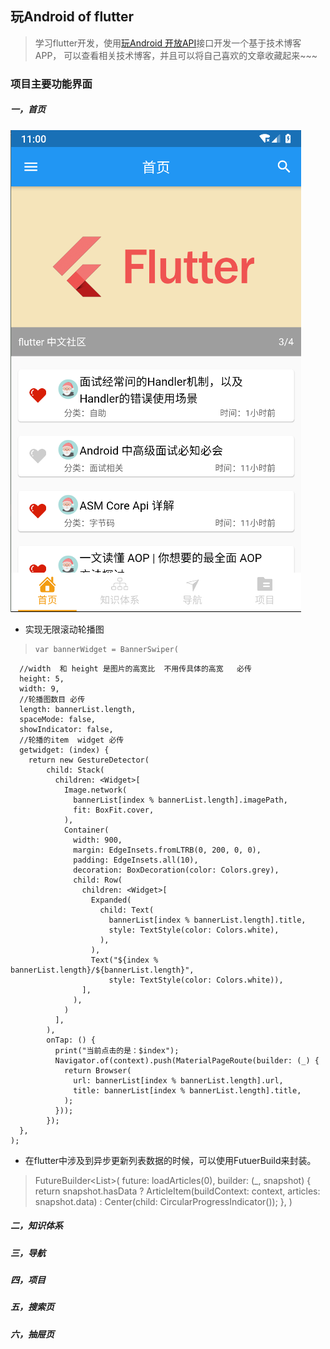 ## 玩Android of flutter

>学习flutter开发，使用[玩Android 开放API](https://www.wanandroid.com/blog/show/2)接口开发一个基于技术博客APP，
可以查看相关技术博客，并且可以将自己喜欢的文章收藏起来~~~

### 项目主要功能界面
##### 一，首页
![首页1](https://github.com/program008/flutter_app/blob/wanandroid/screens/%E9%A6%96%E9%A1%B501.png?raw=true)

+ 实现无限滚动轮播图
>     var bannerWidget = BannerSwiper(
      //width  和 height 是图片的高宽比  不用传具体的高宽   必传
      height: 5,
      width: 9,
      //轮播图数目 必传
      length: bannerList.length,
      spaceMode: false,
      showIndicator: false,
      //轮播的item  widget 必传
      getwidget: (index) {
        return new GestureDetector(
            child: Stack(
              children: <Widget>[
                Image.network(
                  bannerList[index % bannerList.length].imagePath,
                  fit: BoxFit.cover,
                ),
                Container(
                  width: 900,
                  margin: EdgeInsets.fromLTRB(0, 200, 0, 0),
                  padding: EdgeInsets.all(10),
                  decoration: BoxDecoration(color: Colors.grey),
                  child: Row(
                    children: <Widget>[
                      Expanded(
                        child: Text(
                          bannerList[index % bannerList.length].title,
                          style: TextStyle(color: Colors.white),
                        ),
                      ),
                      Text("${index % bannerList.length}/${bannerList.length}",
                          style: TextStyle(color: Colors.white)),
                    ],
                  ),
                )
              ],
            ),
            onTap: () {
              print("当前点击的是：$index");
              Navigator.of(context).push(MaterialPageRoute(builder: (_) {
                return Browser(
                  url: bannerList[index % bannerList.length].url,
                  title: bannerList[index % bannerList.length].title,
                );
              }));
            });
      },
    );

+ 在flutter中涉及到异步更新列表数据的时候，可以使用FutuerBuild来封装。

>  FutureBuilder<List<ArticleListDataData>>(
            future: loadArticles(0),
            builder: (_, snapshot) {
              return snapshot.hasData
                   ? ArticleItem(buildContext: context, articles: snapshot.data)
                   : Center(child: CircularProgressIndicator());
            },
           )



##### 二，知识体系
##### 三，导航
##### 四，项目
##### 五，搜索页
##### 六，抽屉页

